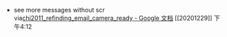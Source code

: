 - see more messages without  scr
  via[chi2011_refinding_email_camera_ready - Google 文档](https://docs.google.com/document/d/12BAWCbMRYtIxOSdjIF7cx5wVO9tPZARhHi5XGXNXpIE/edit)
  [[20201229]] 下午4:12
